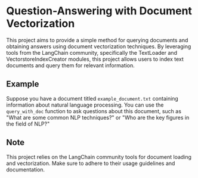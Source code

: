 # Question-Answering with Document Vectorization

This project aims to provide a simple method for querying documents and obtaining answers using document vectorization techniques. By leveraging tools from the LangChain community, specifically the TextLoader and VectorstoreIndexCreator modules, this project allows users to index text documents and query them for relevant information.

## Example

Suppose you have a document titled `example_document.txt` containing information about natural language processing. You can use the `query_with_doc` function to ask questions about this document, such as "What are some common NLP techniques?" or "Who are the key figures in the field of NLP?"

## Note

This project relies on the LangChain community tools for document loading and vectorization. Make sure to adhere to their usage guidelines and documentation.

